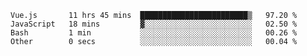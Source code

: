 <!--START_SECTION:waka-->

```text
Vue.js       11 hrs 45 mins  ████████████████████████▒   97.20 %
JavaScript   18 mins         ▓░░░░░░░░░░░░░░░░░░░░░░░░   02.50 %
Bash         1 min           ░░░░░░░░░░░░░░░░░░░░░░░░░   00.26 %
Other        0 secs          ░░░░░░░░░░░░░░░░░░░░░░░░░   00.04 %
```

<!--END_SECTION:waka-->
